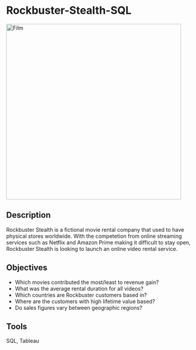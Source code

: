 # Rockbuster-Stealth-SQL
<img width="468" alt="Film" src="https://github.com/Dorina-Salam/Rockbuster-Stealth-SQL/assets/146798229/0c90cdb6-2185-4611-a7b8-e4ddd3b41471">

## Description
Rockbuster Stealth is a fictional movie rental company that used to have physical stores worldwide. With the competetion from online streaming services such as Netflix and Amazon Prime making it difficult to stay open, Rockbuster Stealth is looking to launch an online video rental service. 

## Objectives
- Which movies contributed the most/least to revenue gain?
- What was the average rental duration for all videos?
- Which countries are Rockbuster customers based in?
- Where are the customers with high lifetime value based?
- Do sales figures vary between geographic regions?

## Tools
SQL, Tableau


